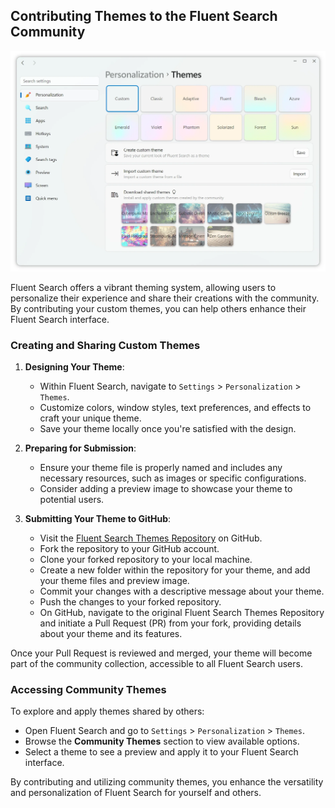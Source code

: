 ## Contributing Themes to the Fluent Search Community

<img alt="Fluent Search Window" src="/docs/images/ThemesSettingsLight.webp" width="700" height="auto">

Fluent Search offers a vibrant theming system, allowing users to personalize their experience and share their creations with the community. By contributing your custom themes, you can help others enhance their Fluent Search interface.

### Creating and Sharing Custom Themes

1. **Designing Your Theme**:
    - Within Fluent Search, navigate to `Settings` > `Personalization` > `Themes`.
    - Customize colors, window styles, text preferences, and effects to craft your unique theme.
    - Save your theme locally once you're satisfied with the design.

2. **Preparing for Submission**:
    - Ensure your theme file is properly named and includes any necessary resources, such as images or specific configurations.
    - Consider adding a preview image to showcase your theme to potential users.

3. **Submitting Your Theme to GitHub**:
    - Visit the [Fluent Search Themes Repository](https://github.com/adirh3/Fluent-Search-Themes) on GitHub.
    - Fork the repository to your GitHub account.
    - Clone your forked repository to your local machine.
    - Create a new folder within the repository for your theme, and add your theme files and preview image.
    - Commit your changes with a descriptive message about your theme.
    - Push the changes to your forked repository.
    - On GitHub, navigate to the original Fluent Search Themes Repository and initiate a Pull Request (PR) from your fork, providing details about your theme and its features.

Once your Pull Request is reviewed and merged, your theme will become part of the community collection, accessible to all Fluent Search users.

### Accessing Community Themes

To explore and apply themes shared by others:

- Open Fluent Search and go to `Settings` > `Personalization` > `Themes`.
- Browse the **Community Themes** section to view available options.
- Select a theme to see a preview and apply it to your Fluent Search interface.

By contributing and utilizing community themes, you enhance the versatility and personalization of Fluent Search for yourself and others. 